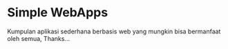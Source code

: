# Simple WebApps
Kumpulan aplikasi sederhana berbasis web yang mungkin bisa bermanfaat oleh semua, Thanks...
